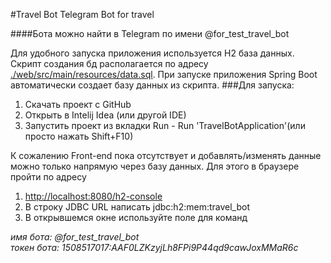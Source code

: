 #Travel Bot
Telegram Bot for travel

####Бота можно найти в Telegram по имени @for_test_travel_bot


Для удобного запуска приложения используется H2 база данных. 
Скрипт создания бд располагается по адресу [./web/src/main/resources/data.sql](./web/src/main/resources/data.sql).
При запуске приложения Spring Boot автоматически создает базу данных из скрипта. 
###Для запуска:
1. Скачать проект с GitHub
2. Открыть в Intelij Idea (или другой IDE)
3. Запустить проект  из вкладки Run - Run 'TravelBotApplication'(или просто нажать Shift+F10) 

К сожалению Front-end пока отсутствует и добавлять/изменять данные можно только напрямую через базу данных. 
Для этого в браузере пройти по адресу
 
1. [http://localhost:8080/h2-console](http://localhost:8080/h2-console)
2. В строку JDBC URL написать jdbc:h2:mem:travel_bot
3. В открывшемся окне используйте поле для команд

<i>имя бота: @for_test_travel_bot <br/></i>
<i>токен бота: 1508517017:AAF0LZKzyjLh8FPi9P44qd9cawJoxMMaR6c</i>